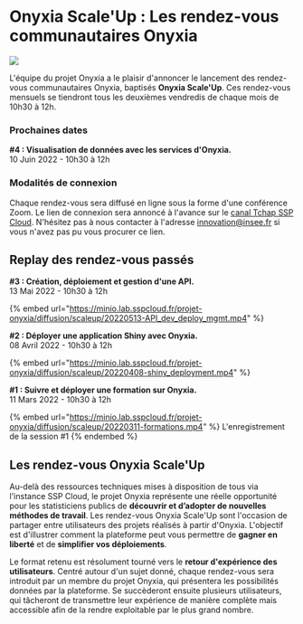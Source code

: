 # Onyxia Scale'Up : Les rendez-vous communautaires Onyxia

![](../.gitbook/assets/#ScaleUp.png)

L'équipe du projet Onyxia a le plaisir d'annoncer le lancement des rendez-vous communautaires Onyxia, baptisés **Onyxia Scale'Up**. Ces rendez-vous mensuels se tiendront tous les deuxièmes vendredis de chaque mois de 10h30 à 12h.

### Prochaines dates

**#4 : Visualisation de données avec les services d'Onyxia.**\
10 Juin 2022 - 10h30 à 12h

### Modalités de connexion

Chaque rendez-vous sera diffusé en ligne sous la forme d'une conférence Zoom. Le lien de connexion sera annoncé à l'avance sur le [canal Tchap SSP Cloud](https://matrix.to/#/#SSPCloudXDpAw6v:agent.finances.tchap.gouv.fr). N'hésitez pas à nous contacter à l'adresse innovation@insee.fr si vous n'avez pas pu vous procurer ce lien.

## Replay des rendez-vous passés

**#3 : Création, déploiement et gestion d'une API.**\
13 Mai 2022 - 10h30 à 12h

{% embed url="https://minio.lab.sspcloud.fr/projet-onyxia/diffusion/scaleup/20220513-API_dev_deploy_mgmt.mp4" %}

**#2 : Déployer une application Shiny avec Onyxia.**\
08 Avril 2022 - 10h30 à 12h

{% embed url="https://minio.lab.sspcloud.fr/projet-onyxia/diffusion/scaleup/20220408-shiny_deployment.mp4" %}

**#1 : Suivre et déployer une formation sur Onyxia.**\
11 Mars 2022 - 10h30 à 12h

{% embed url="https://minio.lab.sspcloud.fr/projet-onyxia/diffusion/scaleup/20220311-formations.mp4" %}
L'enregistrement de la session #1
{% endembed %}

## Les rendez-vous Onyxia Scale'Up

Au-delà des ressources techniques mises à disposition de tous via l'instance SSP Cloud, le projet Onyxia représente une réelle opportunité pour les statisticiens publics de **découvrir et d’adopter de nouvelles méthodes de travail**. Les rendez-vous Onyxia Scale'Up sont l'occasion de partager entre utilisateurs des projets réalisés à partir d'Onyxia. L'objectif est d'illustrer comment la plateforme peut vous permettre de **gagner en liberté** et de **simplifier vos déploiements**.

Le format retenu est résolument tourné vers le **retour d'expérience des utilisateurs**. Centré autour d'un sujet donné, chaque rendez-vous sera introduit par un membre du projet Onyxia, qui présentera les possibilités données par la plateforme. Se succèderont ensuite plusieurs utilisateurs, qui tâcheront de transmettre leur expérience de manière complète mais accessible afin de la rendre exploitable par le plus grand nombre.
